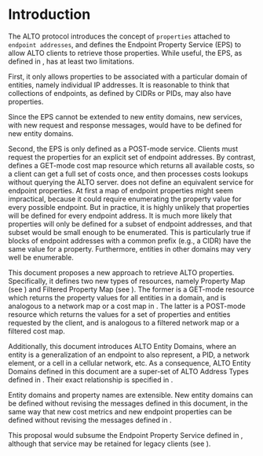 # Introduction

The ALTO protocol [](#RFC7285) introduces the concept of `properties` attached
to `endpoint addresses`, and defines the Endpoint Property Service (EPS) to
allow ALTO clients to retrieve those properties. While useful, the EPS, as defined
in [](#RFC7285), has at least two limitations.

First, it only allows properties to be associated with a particular domain of
entities, namely individual IP addresses. It is reasonable to think that
collections of endpoints, as defined by CIDRs [](#RFC4632) or PIDs, may also
have properties.
<!-- Furthermore, a recent proposal
[](#I-D.ietf-alto-path-vector) has suggested new classes of entities
(ANE) with properties. -->
Since the EPS cannot be extended to new entity domains,
new services, with new request and response messages, would have to be
defined for new entity domains.

Second, the EPS is only defined as a POST-mode service. Clients must request the
properties for an explicit set of endpoint addresses. By contrast, [](#RFC7285) defines a
GET-mode cost map resource which returns all available costs, so a client can
get a full set of costs once, and then processes costs lookups without querying
the ALTO server. [](#RFC7285) does not define an equivalent service for endpoint
properties. At first a map of endpoint properties might seem impractical, because it could require
enumerating the property value for every possible endpoint. But in practice, it
is highly unlikely that properties will be defined for every endpoint address. It is much
more likely that properties will only be defined for a subset of endpoint addresses, and
that subset would be small enough to be enumerated. This is particularly true if
blocks of endpoint addresses with a common prefix (e.g., a CIDR) have the same value for
a property. Furthermore, entities in other domains may very well be enumerable.

This document proposes a new approach to retrieve ALTO properties.
Specifically, it defines two new types of resources, namely Property Map (see
[](#prop-map)) and Filtered Property Map (see [](#filter-prop-map)). The
former is a GET-mode resource which returns the property values for all entities
in a domain, and is analogous to a network map or a cost map in [](#RFC7285).
The latter is a POST-mode resource which returns the values for a set of
properties and entities requested by the client, and is analogous to a filtered
network map or a filtered cost map.

Additionally, this document introduces ALTO Entity Domains, where an entity is a
generalization of an endpoint to also represent, a PID, a network element, or a
cell in a cellular network, etc. As a consequence, ALTO Entity Domains defined
in this document are a super-set of ALTO Address Types defined in [](#RFC7285).
Their exact relationship is specified in [](#consistency-procedure).

<!-- FIXME: Although it is understandable to clarify the property map can
represent generic entity domains, it is still not a good idea to introduce ANEs
and cells here. Because it may conduct dependency loop. -->

Entity domains and property names are extensible. New entity domains can be
defined without revising the messages defined in this document, in the same way
that new cost metrics and new endpoint properties can be defined without
revising the messages defined in [](#RFC7285).

This proposal would subsume the Endpoint Property Service defined in [](#RFC7285),
although that service may be retained for legacy clients (see [](#legacy)).

